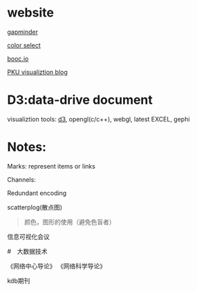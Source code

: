 # website
[gapminder](https://www.gapminder.org/)

[color select](http://colorbrewer2.org/)

[booc.io](https://booc.io/)

[PKU visualiztion blog](vis.pku.edu.cn/blog)

# D3:data-drive document
visualiztion tools: [d3](d3js.org), opengl(c/c++), webgl, latest EXCEL, gephi

# Notes:

Marks: represent items or links

Channels:

Redundant encoding

scatterplog(散点图)

> 颜色，图形的使用（避免色盲者）

信息可视化会议


#　大数据技术

《网络中心导论》
《网络科学导论》

kdb期刊

